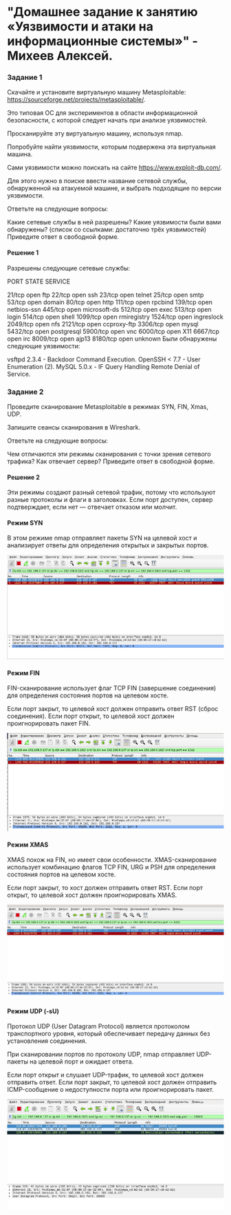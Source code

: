 #  "Домашнее задание к занятию «Уязвимости и атаки на информационные системы»" - Михеев Алексей.
### Задание 1
Скачайте и установите виртуальную машину Metasploitable: https://sourceforge.net/projects/metasploitable/.

Это типовая ОС для экспериментов в области информационной безопасности, с которой следует начать при анализе уязвимостей.

Просканируйте эту виртуальную машину, используя nmap.

Попробуйте найти уязвимости, которым подвержена эта виртуальная машина.

Сами уязвимости можно поискать на сайте https://www.exploit-db.com/.

Для этого нужно в поиске ввести название сетевой службы, обнаруженной на атакуемой машине, и выбрать подходящие по версии уязвимости.

Ответьте на следующие вопросы:

Какие сетевые службы в ней разрешены?
Какие уязвимости были вами обнаружены? (список со ссылками: достаточно трёх уязвимостей)
Приведите ответ в свободной форме.

#### Решение 1
Разрешены следующие сетевые службы:

PORT STATE SERVICE

21/tcp open ftp
22/tcp open ssh
23/tcp open telnet
25/tcp open smtp
53/tcp open domain
80/tcp open http
111/tcp open rpcbind
139/tcp open netbios-ssn
445/tcp open microsoft-ds
512/tcp open exec
513/tcp open login
514/tcp open shell
1099/tcp open rmiregistry
1524/tcp open ingreslock
2049/tcp open nfs
2121/tcp open ccproxy-ftp
3306/tcp open mysql
5432/tcp open postgresql
5900/tcp open vnc
6000/tcp open X11
6667/tcp open irc
8009/tcp open ajp13
8180/tcp open unknown
Были обнаружены следующие уязвимости:

vsftpd 2.3.4 - Backdoor Command Execution.
OpenSSH < 7.7 - User Enumeration (2).
MySQL 5.0.x - IF Query Handling Remote Denial of Service.
### Задание 2
Проведите сканирование Metasploitable в режимах SYN, FIN, Xmas, UDP.

Запишите сеансы сканирования в Wireshark.

Ответьте на следующие вопросы:

Чем отличаются эти режимы сканирования с точки зрения сетевого трафика?
Как отвечает сервер?
Приведите ответ в свободной форме.

#### Решение 2
Эти режимы создают разный сетевой трафик, потому что используют разные протоколы и флаги в заголовках. Если порт доступен, сервер подтверждает, если нет — отвечает отказом или молчит.


#### Режим SYN
В этом режиме nmap отправляет пакеты SYN на целевой хост и анализирует ответы для определения открытых и закрытых портов.

![Screnshot](https://github.com/Alm798/13.01/blob/main/img/1.png)


#### Режим FIN
FIN-сканирование использует флаг TCP FIN (завершение соединения) для определения состояния портов на целевом хосте. 


Если порт закрыт, то целевой хост должен отправить ответ RST (сброс соединения). 
Если порт открыт, то целевой хост должен проигнорировать пакет FIN.

![Screnshot](https://github.com/Alm798/13.01/blob/main/img/2.png)

#### Режим XMAS
XMAS похож на FIN, но имеет свои особенности.
XMAS-сканирование использует комбинацию флагов TCP FIN, URG и PSH для определения состояния портов на целевом хосте. 


Если порт закрыт, то  хост должен отправить ответ RST.
Если порт открыт, то целевой хост должен проигнорировать XMAS.

![Screnshot](https://github.com/Alm798/13.01/blob/main/img/3.png)

#### Режим UDP (-sU)

Протокол UDP (User Datagram Protocol) является протоколом транспортного уровня, который обеспечивает передачу данных без установления соединения. 


При сканировании портов по протоколу UDP, nmap отправляет UDP-пакеты на целевой порт и ожидает ответа.


Если порт открыт и слушает UDP-трафик, то целевой хост должен отправить ответ. 
Если порт закрыт, то целевой хост должен отправить ICMP-сообщение о недоступности порта или проигнорировать пакет.

![Screnshot](https://github.com/Alm798/13.01/blob/main/img/4.png)
